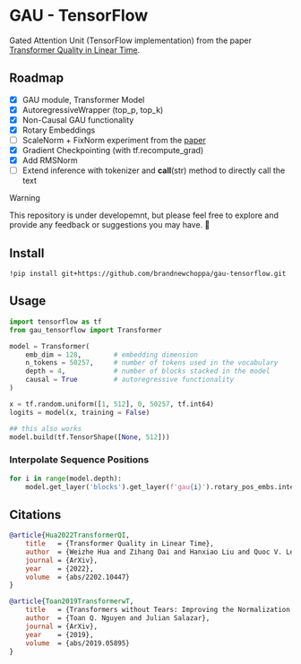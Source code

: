 # GAU - TensorFlow
Gated Attention Unit (TensorFlow implementation) from the paper [Transformer Quality in Linear Time](https://arxiv.org/pdf/2202.10447.pdf).

## Roadmap
- [x] GAU module, Transformer Model
- [x] AutoregressiveWrapper (top_p, top_k)
- [x] Non-Causal GAU functionality
- [x] Rotary Embeddings
- [ ] ScaleNorm + FixNorm experiment from the [paper](https://arxiv.org/pdf/1910.05895.pdf)
- [x] Gradient Checkpointing (with tf.recompute_grad)
- [x] Add RMSNorm
- [ ] Extend inference with tokenizer and __call__(str) method to directly call the text

> [!WARNING]
> This repository is under developemnt, but please feel free to explore and provide any feedback or suggestions you may have. :construction:

## Install
```shell
!pip install git+https://github.com/brandnewchoppa/gau-tensorflow.git
```

## Usage

```python
import tensorflow as tf
from gau_tensorflow import Transformer

model = Transformer(
    emb_dim = 128,        # embedding dimension
    n_tokens = 50257,     # number of tokens used in the vocabulary
    depth = 4,            # number of blocks stacked in the model
    causal = True         # autoregressive functionality
)

x = tf.random.uniform([1, 512], 0, 50257, tf.int64)
logits = model(x, training = False)

## this also works
model.build(tf.TensorShape([None, 512]))
```

### Interpolate Sequence Positions

```python
for i in range(model.depth):
    model.get_layer('blocks').get_layer(f'gau{i}').rotary_pos_embs.interpolate_factor = 2.0
```


## Citations

```bibtex
@article{Hua2022TransformerQI,
    title   = {Transformer Quality in Linear Time},
    author  = {Weizhe Hua and Zihang Dai and Hanxiao Liu and Quoc V. Le},
    journal = {ArXiv},
    year    = {2022},
    volume  = {abs/2202.10447}
}
```

```bibtex
@article{Toan2019TransformerwT,
    title   = {Transformers without Tears: Improving the Normalization of Self-Attention},
    author  = {Toan Q. Nguyen and Julian Salazar},
    journal = {ArXiv},
    year    = {2019},
    volume  = {abs/2019.05895}
}
```
